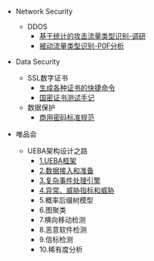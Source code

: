 
- Network Security
  - DDOS
    - [基于统计的攻击流量类型识别-调研](/network-security/ddos-research-1.md)
    - [被动流量类型识别-P0F分析](/network-security/p0f-analysis.md)

- Data Security
  - SSL数字证书
    - [生成各种证书的快捷命令](/data-security/ssl-tutorial.md)
    - [国密证书测试手记](/data-security/gmssl-tutorial.md)
  - 数据保护
    - [商用密码标准规范](/data-security/gmt-standard.md)

- 唯品会
  - UEBA架构设计之路
    - [1.UEBA框架](/vipshop-ueba/architecture.md)
    - [2.数据接入和准备](/vipshop-ueba/dataimport.md)
    - [3.复杂事件处理引擎](/vipshop-ueba/cep-engine.md)
    - [4.异常、威胁指标和威胁](/vipshop-ueba/risk-and-threaten.md)
    - 5.概率后缀树模型
    - 6.图聚类
    - 7.横向移动检测
    - 8.恶意软件检测
    - 9.信标检测
    - 10.稀有度分析
